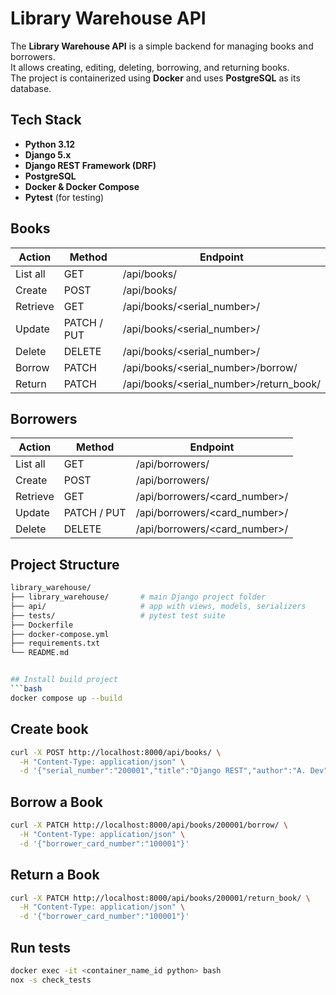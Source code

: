 # Library Warehouse API

The **Library Warehouse API** is a simple backend for managing books and borrowers.  
It allows creating, editing, deleting, borrowing, and returning books.  
The project is containerized using **Docker** and uses **PostgreSQL** as its database.  


## Tech Stack

- **Python 3.12**  
- **Django 5.x**  
- **Django REST Framework (DRF)**  
- **PostgreSQL**  
- **Docker & Docker Compose**  
- **Pytest** (for testing)

## Books

| Action     | Method      | Endpoint                              |
| ----------- | ------------ | ------------------------------------- |
| List all    | GET          | /api/books/                           |
| Create      | POST         | /api/books/                           |
| Retrieve    | GET          | /api/books/<serial_number>/           |
| Update      | PATCH / PUT  | /api/books/<serial_number>/           |
| Delete      | DELETE       | /api/books/<serial_number>/           |
| Borrow      | PATCH        | /api/books/<serial_number>/borrow/    |
| Return      | PATCH        | /api/books/<serial_number>/return_book/ |

## Borrowers

| Action     | Method      | Endpoint                              |
| ----------- | ------------ | ------------------------------------- |
| List all    | GET          | /api/borrowers/                       |
| Create      | POST         | /api/borrowers/                       |
| Retrieve    | GET          | /api/borrowers/<card_number>/         |
| Update      | PATCH / PUT  | /api/borrowers/<card_number>/         |
| Delete      | DELETE       | /api/borrowers/<card_number>/         |



## Project Structure

```bash
library_warehouse/
├── library_warehouse/       # main Django project folder
├── api/                     # app with views, models, serializers
├── tests/                   # pytest test suite
├── Dockerfile
├── docker-compose.yml
├── requirements.txt
└── README.md


## Install build project
```bash
docker compose up --build
```

## Create book
```bash
curl -X POST http://localhost:8000/api/books/ \
  -H "Content-Type: application/json" \
  -d '{"serial_number":"200001","title":"Django REST","author":"A. Dev"}'

```
## Borrow a Book
```bash
curl -X PATCH http://localhost:8000/api/books/200001/borrow/ \
  -H "Content-Type: application/json" \
  -d '{"borrower_card_number":"100001"}'
```
## Return a Book
```bash
curl -X PATCH http://localhost:8000/api/books/200001/return_book/ \
  -H "Content-Type: application/json" \
  -d '{"borrower_card_number":"100001"}'
```

## Run tests
```bash
docker exec -it <container_name_id python> bash 
nox -s check_tests
```
